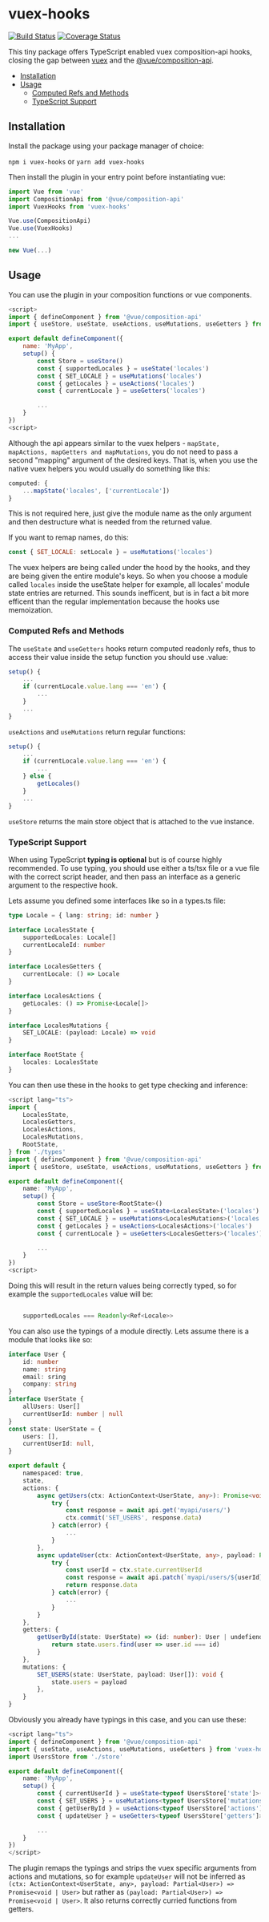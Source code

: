 # vuex-hooks

[![Build Status](https://travis-ci.org/Goldziher/vuex-hooks.svg?branch=master)](https://travis-ci.org/Goldziher/vuex-hooks) [![Coverage Status](https://coveralls.io/repos/github/Goldziher/vuex-hooks/badge.svg?branch=master)](https://coveralls.io/github/Goldziher/vuex-hooks?branch=master)

This tiny package offers TypeScript enabled vuex composition-api hooks, closing the gap between [vuex](https://github.com/vuejs/vuex) and the [@vue/composition-api](https://github.com/vuejs/composition-api).

- [Installation](#installation)
- [Usage](#usage)
  - [Computed Refs and Methods](#computed-refs-and-methods)
  - [TypeScript Support](#typescript-support)

## Installation

Install the package using your package manager of choice:

`npm i vuex-hooks` or `yarn add vuex-hooks`

Then install the plugin in your entry point before instantiating vue:

```javascript
import Vue from 'vue'
import CompositionApi from '@vue/composition-api'
import VuexHooks from 'vuex-hooks'

Vue.use(CompositionApi)
Vue.use(VuexHooks)
...

new Vue(...)

```

## Usage

You can use the plugin in your composition functions or vue components.

```javascript
<script>
import { defineComponent } from '@vue/composition-api'
import { useStore, useState, useActions, useMutations, useGetters } from 'vuex-hooks'

export default defineComponent({
    name: 'MyApp',
    setup() {
        const Store = useStore()
        const { supportedLocales } = useState('locales')
        const { SET_LOCALE } = useMutations('locales')
        const { getLocales } = useActions('locales')
        const { currentLocale } = useGetters('locales')

        ...
    }
})
<script>
```

Although the api appears similar to the vuex helpers - `mapState, mapActions, mapGetters and mapMutations`, you do not need to pass a second "mapping" argument of the desired keys. That is, when you use the native vuex helpers you would usually do something like this:

```javascript
computed: {
    ...mapState('locales', ['currentLocale'])
}
```

This is not required here, just give the module name as the only argument and then destructure what is needed from the returned value.

If you want to remap names, do this:

```javascript
const { SET_LOCALE: setLocale } = useMutations('locales')
```

The vuex helpers are being called under the hood by the hooks, and they are being given the entire module's keys. So when you choose a module called `locales` inside the useState helper for example, all locales' module state entries are returned. This sounds inefficent, but is in fact a bit more efficent than the regular implementation because the hooks use memoization.

### Computed Refs and Methods

The `useState` and `useGetters` hooks return computed readonly refs, thus to access their value inside the setup function you should use .value:

```javascript
setup() {
    ...
    if (currentLocale.value.lang === 'en') {
        ...
    }
    ...
}

```

`useActions` and `useMutations` return regular functions:

```javascript
setup() {
    ...
    if (currentLocale.value.lang === 'en') {
        ...
    } else {
        getLocales()
    }
    ...
}
```

`useStore` returns the main store object that is attached to the vue instance.

### TypeScript Support

When using TypeScript **typing is optional** but is of course highly recommended. To use typing, you should use either a ts/tsx file or a vue file with the correct script header, and then pass an interface as a generic argument to the respective hook.

Lets assume you defined some interfaces like so in a types.ts file:

```typescript
type Locale = { lang: string; id: number }

interface LocalesState {
	supportedLocales: Locale[]
	currentLocaleId: number
}

interface LocalesGetters {
	currentLocale: () => Locale
}

interface LocalesActions {
	getLocales: () => Promise<Locale[]>
}

interface LocalesMutations {
	SET_LOCALE: (payload: Locale) => void
}

interface RootState {
	locales: LocalesState
}
```

You can then use these in the hooks to get type checking and inference:

```typescript
<script lang="ts">
import {
    LocalesState,
    LocalesGetters,
    LocalesActions,
    LocalesMutations,
    RootState,
} from './types'
import { defineComponent } from '@vue/composition-api'
import { useStore, useState, useActions, useMutations, useGetters } from 'vuex-hooks'

export default defineComponent({
    name: 'MyApp',
    setup() {
        const Store = useStore<RootState>()
        const { supportedLocales } = useState<LocalesState>('locales')
        const { SET_LOCALE } = useMutations<LocalesMutations>('locales')
        const { getLocales } = useActions<LocalesActions>('locales')
        const { currentLocale } = useGetters<LocalesGetters>('locales')

        ...
    }
})
<script>
```

Doing this will result in the return values being correctly typed, so for example the `supportedLocales` value will be:

```typescript

    supportedLocales === Readonly<Ref<Locale>>

```

You can also use the typings of a module directly. Lets assume there is a module that looks like so:

```typescript
interface User {
    id: number
    name: string
    email: sring
    company: string
}
interface UserState {
    allUsers: User[]
    currentUserId: number | null
}
const state: UserState = {
	users: [],
	currentUserId: null,
}

export default {
	namespaced: true,
	state,
	actions: {
		async getUsers(ctx: ActionContext<UserState, any>): Promise<void> {
            try {
                const response = await api.get('myapi/users/')
                ctx.commit('SET_USERS', response.data)
            } catch(error) {
                ...
            }
        },
        async updateUser(ctx: ActionContext<UserState, any>, payload: Partial<User>): Promise<void | User> {
            try {
                const userId = ctx.state.currentUserId
                const response = await api.patch(`myapi/users/${userId}/`)
                return response.data
            } catch(error) {
                ...
            }
        }
    },
    getters: {
        getUserById(state: UserState) => (id: number): User | undefiend {
            return state.users.find(user => user.id === id)
        }
    },
    mutations: {
        SET_USERS(state: UserState, payload: User[]): void {
            state.users = payload
        },
    }
}
```

Obviously you already have typings in this case, and you can use these:

```typescript
<script lang="ts">
import { defineComponent } from '@vue/composition-api'
import { useState, useActions, useMutations, useGetters } from 'vuex-hooks'
import UsersStore from './store'

export default defineComponent({
    name: 'MyApp',
    setup() {
        const { currentUserId } = useState<typeof UsersStore['state']>('users') // ReadOnly<Ref<number | null>>
        const { SET_USERS } = useMutations<typeof UsersStore['mutations']>('users') // (payload: User[]) => void
        const { getUserById } = useActions<typeof UsersStore['actions']>('users') // (payload: Partial<User>) => Promise<void | User>
        const { updateUser } = useGetters<typeof UsersStore['getters']>('users') // ReadOnly<Ref<(id: number) => User | undefiend>>

        ...
    }
})
</script>
```

The plugin remaps the typings and strips the vuex specific arguments from actions and mutations, so for example `updateUser` will not be inferred as `(ctx: ActionContext<UserState, any>, payload: Partial<User>) => Promise<void | User>` but rather as `(payload: Partial<User>) => Promise<void | User>`. It also returns correctly curried functions from getters.
